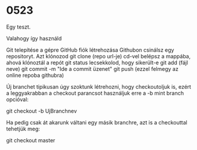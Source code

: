 # 0523
Egy teszt.

Valahogy így használd

Git telepítése a gépre
GitHub fiók létrehozása
Githubon csinálsz egy repositoryt.
Azt klónozod git clone (repo url-je)
cd-vel belépsz a mappába, ahová klónoztál a repót
git status lecsekkolod, hogy sikerült-e
git add (fájl neve)
git commit -m "Ide a commit üzenet"
git push (ezzel felmegy az online repoba githubra)


Új branchet tipikusan úgy szoktunk létrehozni, hogy checkoutoljuk is, ezért a leggyakrabban a checkout parancsot használjuk erre a -b mint branch opcióval:

git checkout -b UjBranchnev

Ha pedig csak át akarunk váltani egy másik branchre, azt is a checkouttal tehetjük meg:

git checkout master
